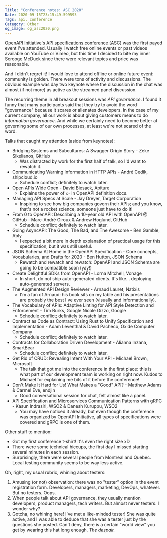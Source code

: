 ```yaml
---
Title: "Conference notes: ASC 2020"
Date: 2020-09-15T23:15:49.599595
Tags: api, conference
Category: Other
og_image: og_asc2020.png
---
```


[OpenAPI Initiative's](https://www.openapis.org/) [API specifications conference (ASC)](https://events.linuxfoundation.org/openapi-asc/) was the first payed event I've attended. Usually I watch free online events or past videos available on YouTube or Vimeo, but this time I decided to bite my inner Scrooge McDuck since there were relevant topics and price was reasonable.

And I didn't regret it! I would love to attend offline or online future event: community is golden. There were tons of activity and discussions. The obvious example was day two keynote where the discussion in the chat was almost (if not more) as active as the streamed panel discussion.

The recurring theme in all breakout sessions was *API governance*. I found it funny that many participants said that they try to avoid the word "governance" because it scares or alienates developers. In the case of my current company, all our work is about giving customers means to do *information governance*. And while we certainly need to become better at governing some of our own processes, at least we're not scared of the word.

Talks that caught my attention (aside from keynotes):

- Bridging Systems and Subcultures: A Swagger Origin Story - Zeke Sikelianos, GitHub
    - Was distracted by work for the first half of talk, so I'd want to rewatch it.
- Communicating Warning Information in HTTP APIs - André Cedik, shipcloud.io
    - Schedule conflict; definitely to watch later.
- Open APIs Wide Open - David Biesack, Apiture
    - Explains the power of `x-` in OpenAPI definition docs.
- Managing API Specs at Scale - Jay Dreyer, Target Corporation
    - Inspiring to see how big companies govern their APIs; and you know, that's not a rocket science, someone just have to do it!
- From 0 to OpenAPI: Describing a 10-year old API with OpenAPI @ GitHub - Marc-André Giroux & Andrew Hoglund, GitHub
    - Schedule conflict; definitely to watch later.
- Going AsyncAPI: The Good, The Bad, and The Awesome - Ben Gamble, Ably
    - I expected a bit more in depth explanation of practical usage for this specification, but it was still useful.
- JSON Schema At Home in the OpenAPI Specification - Core concepts, Vocabularies, and Drafts for 2020 - Ben Hutton, JSON Schema
    - Rewatch and rewatch and rewatch: OpenAPI and JSON Schema are going to be compatible soon (yay!)
- Create Delightful SDKs from OpenAPI - Lorna Mitchell, Vonage
    - In short, do not ship auto-generated clients. It's like... deploying auto-generated servers.
- The Augmented API Design Reviewer - Arnaud Lauret, Natixis
    - I'm a fan of Arnaud: his book sits on my table and his presentations are probably the best I've ever seen (visually and informationally).
- The Vocabulary of APIs: Adaptive Linting for API Style Detection and Enforcement - Tim Burks, Google  Nicole Gizzo, Google
    - Schedule conflict; definitely to watch later.
- Contract as Code as Contract: Using Rust to Unify Specification and Implementation - Adam Leventhal & David Pacheco, Oxide Computer Company
    - Schedule conflict; definitely to watch later.
- Contracts for Collaboration Driven Development - Alianna Inzana, SmartBear
    - Schedule conflict; definitely to watch later.
- Get Rid of CRUD: Revealing Intent With Your API - Michael Brown, Microsoft
    - The talk that got me into the conference in the first place: this is what part of our development team is working on right now. Kudos to Michael for explaining me bits of it before the conference!
- Don't Make It Hard for Us! What Makes a "Good" API? - Matthew Adams & Carmel Eve, endjin
    - Good conversational session for chat, felt almost like a panel. 
- API Specification and Microservices Communication Patterns with gRPC - Kasun Indrasiri, WSO2 & Danesh Kuruppu, WSO2
    - You may have noticed it already, but even though the conference was organized by OpenAPI Initiative, all types of specifications were covered and gRPC is one of them.


Other stuff to mention:

- Got my first conference t-shirt! It's even the right size xD
- There were some technical hiccups, the first day I missed starting several minutes in each session.  
- Surprisingly, there were several people from Montreal and Quebec. Local testing community seems to be way less active.

Oh, right, my usual rubric, whining about testers:

1. Amusing (or not) observation: there was no "tester" option in the event registration form. Developers, managers, marketing, DevOps, whatever. But no testers. Oops. 
2. When people talk about API governance, they usually mention developers, product managers, tech writers. But almost never testers. I wonder why?
3. Gotcha, no whining here! I've met a like-minded tester! She was quite active, and I was able to deduce that she was a tester just by the questions she posted. Can't deny, there is a certain "world view" you get by wearing this hat long enough. *The despair.*



